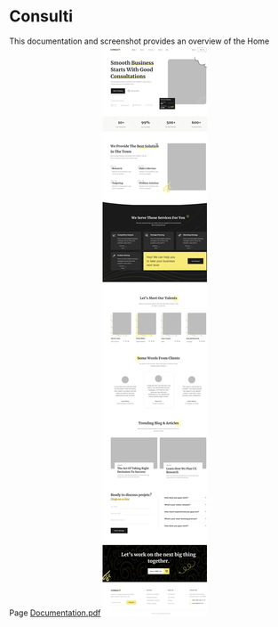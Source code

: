 # Consulti
This documentation and screenshot provides an overview of the Home Page
[Documentation.pdf][def]
![Home Page][def2]

[def]: Documentation.pdf
[def2]: image.png
